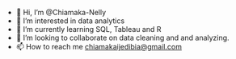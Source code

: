 - 👋 Hi, I’m @Chiamaka-Nelly
- 👀 I’m interested in data analytics
- 🌱 I’m currently learning SQL, Tableau and R
- 💞️ I’m looking to collaborate on data cleaning and and analyzing.
- 📫 How to reach me chiamakaijedibia@gmail.com

<!---
Chiamaka-Nelly/Chiamaka-Nelly is a ✨ special ✨ repository because its `README.md` (this file) appears on your GitHub profile.
You can click the Preview link to take a look at your changes.
--->
